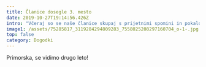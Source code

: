 ```yaml
---
title: Članice dosegle 3. mesto
date: 2019-10-27T19:14:56.426Z
intro: "Včeraj so se naše članice skupaj s prijetnimi spomini in pokalom za tretje mesto vrnile iz tekmovanja v spajanju sesalnega voda v Krkavčah.\U0001F4AA\U0001F949\U0001F3C6\n"
image1: /assets/75285817_3119284294809283_7558025208297160704_o-1-.jpg
top: false
category: Dogodki
---
```


Primorska, se vidimo drugo leto!
